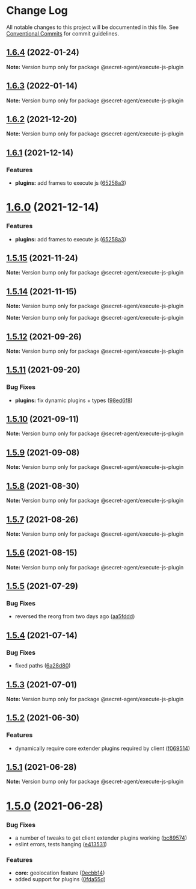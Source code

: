 # Change Log

All notable changes to this project will be documented in this file.
See [Conventional Commits](https://conventionalcommits.org) for commit guidelines.

## [1.6.4](https://github.com/ulixee/secret-agent/compare/v1.6.3...v1.6.4) (2022-01-24)

**Note:** Version bump only for package @secret-agent/execute-js-plugin





## [1.6.3](https://github.com/ulixee/secret-agent/compare/v1.6.2...v1.6.3) (2022-01-14)

**Note:** Version bump only for package @secret-agent/execute-js-plugin





## [1.6.2](https://github.com/ulixee/secret-agent/compare/v1.6.1...v1.6.2) (2021-12-20)

**Note:** Version bump only for package @secret-agent/execute-js-plugin





## [1.6.1](https://github.com/ulixee/secret-agent/compare/v1.5.15...v1.6.1) (2021-12-14)


### Features

* **plugins:** add frames to execute js ([65258a3](https://github.com/ulixee/secret-agent/commit/65258a3fa6ad23f7263bd0f90d86bebf751d8e94))





# [1.6.0](https://github.com/ulixee/secret-agent/compare/v1.5.15...v1.6.0) (2021-12-14)


### Features

* **plugins:** add frames to execute js ([65258a3](https://github.com/ulixee/secret-agent/commit/65258a3fa6ad23f7263bd0f90d86bebf751d8e94))





## [1.5.15](https://github.com/ulixee/secret-agent/compare/v1.5.14...v1.5.15) (2021-11-24)

**Note:** Version bump only for package @secret-agent/execute-js-plugin





## [1.5.14](https://github.com/ulixee/secret-agent/compare/v1.5.13...v1.5.14) (2021-11-15)

**Note:** Version bump only for package @secret-agent/execute-js-plugin







**Note:** Version bump only for package @secret-agent/execute-js-plugin





## [1.5.12](https://github.com/ulixee/secret-agent/compare/v1.5.11...v1.5.12) (2021-09-26)

**Note:** Version bump only for package @secret-agent/execute-js-plugin





## [1.5.11](https://github.com/ulixee/secret-agent/compare/v1.5.10...v1.5.11) (2021-09-20)


### Bug Fixes

* **plugins:** fix dynamic plugins + types ([98ed6f8](https://github.com/ulixee/secret-agent/commit/98ed6f839915aff76bdaf31bc98addeddc309f17))





## [1.5.10](https://github.com/ulixee/secret-agent/compare/v1.5.9...v1.5.10) (2021-09-11)

**Note:** Version bump only for package @secret-agent/execute-js-plugin





## [1.5.9](https://github.com/ulixee/secret-agent/compare/v1.5.8...v1.5.9) (2021-09-08)

**Note:** Version bump only for package @secret-agent/execute-js-plugin





## [1.5.8](https://github.com/ulixee/secret-agent/compare/v1.5.7...v1.5.8) (2021-08-30)

**Note:** Version bump only for package @secret-agent/execute-js-plugin





## [1.5.7](https://github.com/ulixee/secret-agent/compare/v1.5.6...v1.5.7) (2021-08-26)

**Note:** Version bump only for package @secret-agent/execute-js-plugin





## [1.5.6](https://github.com/ulixee/secret-agent/compare/v1.5.5...v1.5.6) (2021-08-15)

**Note:** Version bump only for package @secret-agent/execute-js-plugin





## [1.5.5](https://github.com/ulixee/secret-agent/compare/v1.5.4...v1.5.5) (2021-07-29)


### Bug Fixes

* reversed the reorg from two days ago ([aa5fddd](https://github.com/ulixee/secret-agent/commit/aa5fddddbb66645bef9f6ab1b2d469bc9501f892))





## [1.5.4](https://github.com/ulixee/secret-agent/compare/v1.5.3...v1.5.4) (2021-07-14)


### Bug Fixes

* fixed paths ([6a28d80](https://github.com/ulixee/secret-agent/commit/6a28d8069111356e0b63d23003187ecd08a365b8))





## [1.5.3](https://github.com/ulixee/secret-agent/compare/v1.5.2...v1.5.3) (2021-07-01)

**Note:** Version bump only for package @secret-agent/execute-js-plugin





## [1.5.2](https://github.com/ulixee/secret-agent/compare/v1.5.1...v1.5.2) (2021-06-30)


### Features

* dynamically require core extender plugins required by client ([f069514](https://github.com/ulixee/secret-agent/commit/f069514fc01916437a37c281354a64eb4f14839f))





## [1.5.1](https://github.com/ulixee/secret-agent/compare/v1.5.0...v1.5.1) (2021-06-28)

**Note:** Version bump only for package @secret-agent/execute-js-plugin





# [1.5.0](https://github.com/ulixee/secret-agent/compare/v1.4.1-alpha.4...v1.5.0) (2021-06-28)


### Bug Fixes

* a number of tweaks to get client extender plugins working ([bc89574](https://github.com/ulixee/secret-agent/commit/bc8957491b4b3180b67796ae9eb2487250a839df))
* eslint errors, tests hanging ([e413531](https://github.com/ulixee/secret-agent/commit/e4135311adc2a7841bbe1ec7d0cbe7c8f339468a))


### Features

* **core:** geolocation feature ([0ecbb14](https://github.com/ulixee/secret-agent/commit/0ecbb14307c6cdebb99cf2e2ab3c3d27702aa6fa))
* added support for plugins ([0fda55d](https://github.com/ulixee/secret-agent/commit/0fda55d7a57d300d765c462389e76da0e1fe0822))

